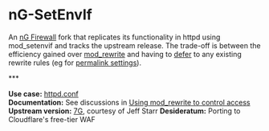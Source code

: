 # nG-SetEnvIf
An [nG Firewall](https://perishablepress.com/ng-firewall/) fork that replicates its functionality in httpd using mod_setenvif and tracks the upstream release. The trade-off is between the efficiency gained over [mod_rewrite](https://httpd.apache.org/docs/2.4/rewrite/avoid.html) and having to [defer](https://www.webmasterworld.com/apache/4572958.htm) to any existing rewrite rules (eg for [permalink settings](https://glennmessersmith.com/pages/wphtaccess.html)).

\***

**Use case:** [httpd.conf](https://httpd.apache.org/docs/2.4/howto/htaccess.html#when)  
**Documentation:** See discussions in [Using mod_rewrite to control access](https://httpd.apache.org/docs/2.4/rewrite/access.html)  
**Upstream version:** [7G](https://perishablepress.com/7g-firewall/), courtesy of Jeff Starr
**Desideratum:** Porting to Cloudflare's free-tier WAF